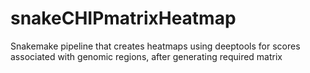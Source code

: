 # snakeCHIPmatrixHeatmap
Snakemake pipeline that creates heatmaps using deeptools for scores associated with genomic regions, after generating required matrix
